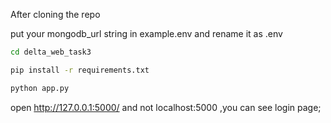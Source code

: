 After cloning the repo 

put your mongodb_url string in example.env and rename it as .env

```bash
cd delta_web_task3
```
```bash
pip install -r requirements.txt
```

```bash
python app.py
```

open <a href="http://127.0.0.1:5000/" target="_blank">http://127.0.0.1:5000/</a> and not localhost:5000 ,you can see login page;
